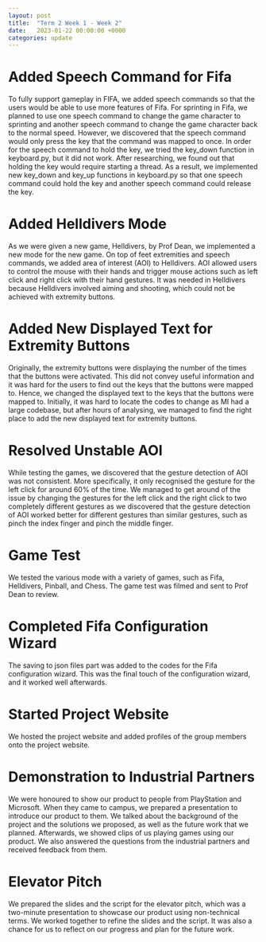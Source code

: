 ```yaml
---
layout: post
title:  "Term 2 Week 1 - Week 2"
date:   2023-01-22 00:00:00 +0000
categories: update
---
```

# Added Speech Command for Fifa

To fully support gameplay in FIFA, we added speech commands so that the users would be able to use more features of Fifa. For sprinting in Fifa, we planned to use one speech command to change the game character to sprinting and another speech command to change the game character back to the normal speed. However, we discovered that the speech command would only press the key that the command was mapped to once. In order for the speech command to hold the key, we tried the key_down function in keyboard.py, but it did not work. After researching, we found out that holding the key would require starting a thread. As a result, we implemented new key_down and key_up functions in keyboard.py so that one speech command could hold the key and another speech command could release the key.

# Added Helldivers Mode

As we were given a new game, Helldivers, by Prof Dean, we implemented a new mode for the new game. On top of feet extremities and speech commands, we added area of interest (AOI) to Helldivers. AOI allowed users to control the mouse with their hands and trigger mouse actions such as left click and right click with their hand gestures. It was needed in Helldivers because Helldivers involved aiming and shooting, which could not be achieved with extremity buttons.  

# Added New Displayed Text for Extremity Buttons

Originally, the extremity buttons were displaying the number of the times that the buttons were activated. This did not convey useful information and it was hard for the users to find out the keys that the buttons were mapped to. Hence, we changed the displayed text to the keys that the buttons were mapped to. Initially, it was hard to locate the codes to change as MI had a large codebase, but after hours of analysing, we managed to find the right place to add the new displayed text for extremity buttons.

# Resolved Unstable AOI

While testing the games, we discovered that the gesture detection of AOI was not consistent. More specifically, it only recognised the gesture for the left click for around 60% of the time. We managed to get around of the issue by changing the gestures for the left click and the right click to two completely different gestures as we discovered that the gesture detection of AOI worked better for different gestures than similar gestures, such as pinch the index finger and pinch the middle finger.

# Game Test

We tested the various mode with a variety of games, such as Fifa, Helldivers, Pinball, and Chess. The game test was filmed and sent to Prof Dean to review. 

# Completed Fifa Configuration Wizard

The saving to json files part was added to the codes for the Fifa configuration wizard. This was the final touch of the configuration wizard, and it worked well afterwards.

# Started Project Website

We hosted the project website and added profiles of the group members onto the project website.

# Demonstration to Industrial Partners

We were honoured to show our product to people from PlayStation and Microsoft. When they came to campus, we prepared a presentation to introduce our product to them. We talked about the background of the project and the solutions we proposed, as well as the future work that we planned. Afterwards, we showed clips of us playing games using our product. We also answered the questions from the industrial partners and received feedback from them.

# Elevator Pitch

We prepared the slides and the script for the elevator pitch, which was a two-minute presentation to showcase our product using non-technical terms. We worked together to refine the slides and the script. It was also a chance for us to reflect on our progress and plan for the future work.